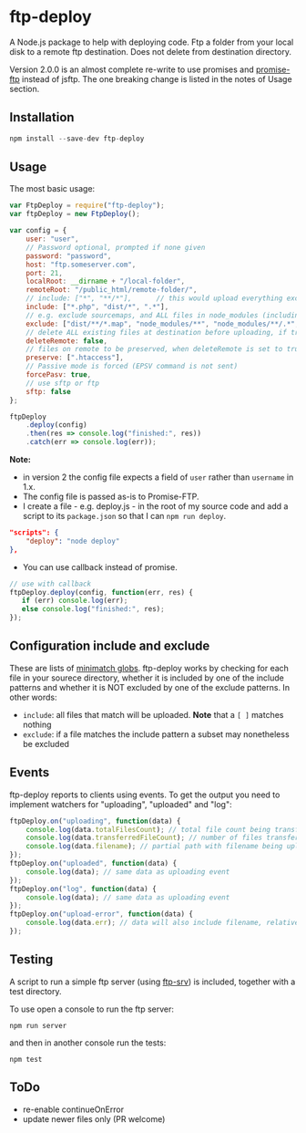 # ftp-deploy

A Node.js package to help with deploying code. Ftp a folder from your local disk to a remote ftp destination. Does not delete from destination directory.

Version 2.0.0 is an almost complete re-write to use promises and [promise-ftp](https://github.com/realtymaps/promise-ftp) instead of jsftp. The one breaking change is listed in the notes of Usage section.

## Installation

```js
npm install --save-dev ftp-deploy
```

## Usage

The most basic usage:
```js
var FtpDeploy = require("ftp-deploy");
var ftpDeploy = new FtpDeploy();

var config = {
    user: "user",
    // Password optional, prompted if none given
    password: "password",
    host: "ftp.someserver.com",
    port: 21,
    localRoot: __dirname + "/local-folder",
    remoteRoot: "/public_html/remote-folder/",
    // include: ["*", "**/*"],      // this would upload everything except dot files
    include: ["*.php", "dist/*", ".*"],
    // e.g. exclude sourcemaps, and ALL files in node_modules (including dot files)
    exclude: ["dist/**/*.map", "node_modules/**", "node_modules/**/.*", ".git/**"],
    // delete ALL existing files at destination before uploading, if true
    deleteRemote: false,
    // files on remote to be preserved, when deleteRemote is set to true
    preserve: [".htaccess"],
    // Passive mode is forced (EPSV command is not sent)
    forcePasv: true,
    // use sftp or ftp
    sftp: false
};

ftpDeploy
    .deploy(config)
    .then(res => console.log("finished:", res))
    .catch(err => console.log(err));
```

**Note:**
- in version 2 the config file expects a field of `user` rather than `username` in 1.x.
- The config file is passed as-is to Promise-FTP.
- I create a file - e.g. deploy.js - in the root of my source code and add a script to its `package.json` so that I can `npm run deploy`.

```json
"scripts": {
    "deploy": "node deploy"
},
```

- You can use callback instead of promise.

 ```js
 // use with callback
ftpDeploy.deploy(config, function(err, res) {
    if (err) console.log(err);
    else console.log("finished:", res);
});
 ```

## Configuration include and exclude

These are lists of [minimatch globs](https://github.com/isaacs/minimatch). ftp-deploy works by checking for each file in your sourece directory, whether it is included by one of the include patterns and whether it is NOT excluded by one of the exclude patterns. In other words:

-   `include`: all files that match will be uploaded. **Note** that a `[ ]` matches nothing
-   `exclude`: if a file matches the include pattern a subset may nonetheless be excluded

## Events

ftp-deploy reports to clients using events. To get the output you need to  implement watchers for "uploading", "uploaded" and "log":

```js
ftpDeploy.on("uploading", function(data) {
    console.log(data.totalFilesCount); // total file count being transferred
    console.log(data.transferredFileCount); // number of files transferred
    console.log(data.filename); // partial path with filename being uploaded
});
ftpDeploy.on("uploaded", function(data) {
    console.log(data); // same data as uploading event
});
ftpDeploy.on("log", function(data) {
    console.log(data); // same data as uploading event
});
ftpDeploy.on("upload-error", function(data) {
    console.log(data.err); // data will also include filename, relativePath, and other goodies
});
```

## Testing

A script to run a simple ftp server (using [ftp-srv](https://github.com/trs/ftp-srv)) is included, together with a test directory.

To use open a console to run the ftp server:

```
npm run server
```

and then in another console run the tests:

```
npm test
```

## ToDo

- re-enable continueOnError
- update newer files only (PR welcome)
